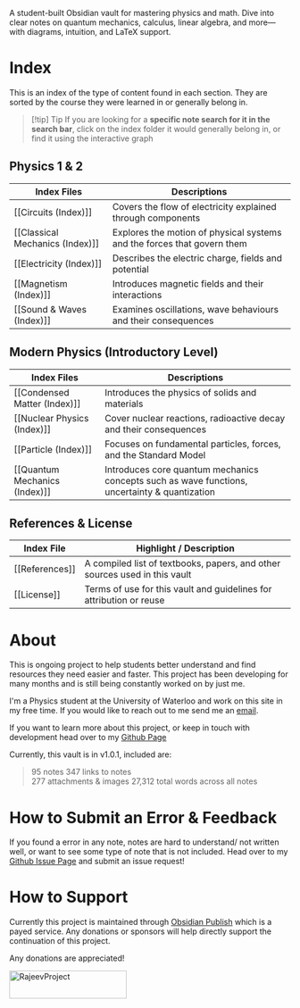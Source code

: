 A student-built Obsidian vault for mastering physics and math. Dive into clear notes on quantum mechanics, calculus, linear algebra, and more—with diagrams, intuition, and LaTeX support.

# Index
This is an index of the type of content found in each section. They are sorted by the course they were learned in or generally belong in. 

>[!tip] Tip
If you are looking for a **specific note search for it in the search bar**,  click on the index folder it would generally belong in, or find it using the interactive graph
## Physics 1 & 2

| Index Files                     | Descriptions                                                            |
| ------------------------------- | ----------------------------------------------------------------------- |
| [[Circuits (Index)]]            | Covers the flow of electricity explained through components             |
| [[Classical Mechanics (Index)]] | Explores the motion of physical systems and the forces that govern them |
| [[Electricity (Index)]]         | Describes the electric charge, fields and potential                     |
| [[Magnetism (Index)]]           | Introduces magnetic fields and their interactions                       |
| [[Sound & Waves (Index)]]       | Examines oscillations, wave behaviours and their consequences           |

## Modern Physics (Introductory Level)

| Index Files                   | Descriptions                                                                                  |
| ----------------------------- | --------------------------------------------------------------------------------------------- |
| [[Condensed Matter (Index)]]  | Introduces the physics of solids and materials                                                |
| [[Nuclear Physics (Index)]]   | Cover nuclear reactions, radioactive decay and their consequences                             |
| [[Particle (Index)]]          | Focuses on fundamental particles, forces, and the Standard Model                              |
| [[Quantum Mechanics (Index)]] | Introduces core quantum mechanics concepts such as wave functions, uncertainty & quantization |

## References & License

| Index File     | Highlight / Description                                                    |
| -------------- | -------------------------------------------------------------------------- |
| [[References]] | A compiled list of textbooks, papers, and other sources used in this vault |
| [[License]]    | Terms of use for this vault and guidelines for attribution or reuse        |

# About
This is ongoing project to help students better understand and find resources they need easier and faster. This project has been developing for many months and is still being constantly worked on by just me.

I'm a Physics student at the University of Waterloo and work on this site in my free time. If you would like to reach out to me send me an [email](mailto:rajeevpersaud31@gmail.com).

If you want to learn more about this project, or keep in touch with development head over to my [Github Page](https://github.com/rajeevphysics/University-Physics-Notes-Vault)

Currently, this vault is in v1.0.1, included are:
> 95 notes
> 347 links to notes  
> 277 attachments & images
> 27,312 total words across all notes
# How to Submit an Error & Feedback
If you found a error in any note, notes are hard to understand/ not written well, or want to see some type of note that is not included. Head over to my [Github Issue Page](https://github.com/rajeevphysics/thinkbook/issues)
and submit an issue request!
# How to Support
Currently this project is maintained through [Obsidian Publish](https://obsidian.md/publish) which is a payed service. Any donations or sponsors will help directly support the continuation of this project. 

Any donations are appreciated! 
<p><a href="https://www.buymeacoffee.com/RajeevProject"> <img align="left" src="https://cdn.buymeacoffee.com/buttons/v2/default-yellow.png" height="50" width="210" alt="RajeevProject" /></a></p>
